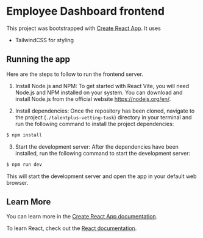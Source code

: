 # Employee Dashboard frontend

This project was bootstrapped with [Create React App](https://github.com/facebook/create-react-app). It uses

- TailwindCSS for styling

## Running the app

Here are the steps to follow to run the frontend server.

1. Install Node.js and NPM: To get started with React Vite, you will need Node.js and NPM installed on your system. You can download and install Node.js from the official website https://nodejs.org/en/.

2. Install dependencies: Once the repository has been cloned, navigate to the project (`./talentplus-vetting-task`) directory in your terminal and run the following command to install the project dependencies:

```bash
$ npm install
```

3. Start the development server: After the dependencies have been installed, run the following command to start the development server:

```bash
$ npm run dev
```

This will start the development server and open the app in your default web browser.

## Learn More

You can learn more in the [Create React App documentation](https://facebook.github.io/create-react-app/docs/getting-started).

To learn React, check out the [React documentation](https://reactjs.org/).